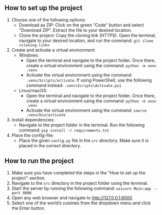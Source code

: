 ## How to set up the project

1. Choose one of the following options:
   - Download as ZIP: Click on the green "Code" button and select "Download ZIP". Extract the file to your desired location. 
   - Clone the project: Copy the cloning link (HTTPS). Open the terminal, navigate to your desired location, and run the command: ``git clone <cloning-link>``
2. Create and activate a virtual environment:
   - Windows:
      - Open the terminal and navigate to the project folder. Once there, create a virtual environment using the command: ``python -m venv .venv``
      - Activate the virtual environment using the command: ``.venv/Scripts/activate``. If using PowerShell, use the following command instead: ``.venv\Scripts\Activate.ps1``
   - Linux/macOS:
     - Open the terminal and navigate to the project folder. Once there, create a virtual environment using the command: ``python -m venv .venv``
     - Activate the virtual environment using the command: ``source .venv/bin/activate``
3. Install dependencies:
   - Navigate to the project folder in the terminal. Run the following command: ``pip install -r requirements.txt``
4. Place the config-file:
   - Place the given ``config.py`` file in the ``src`` directory. Make sure it is placed in the correct directory.

## How to run the project 

1. Make sure you have completed the steps in the "How to set up the project"-section.
2. Navigate to the ``src`` directory in the project folder using the terminal.
3. Start the server by running the following command: ``uvicorn Main:app --port 8000``
4. Open any web browser and navigate to http://127.0.0.1:8000.
5. Select one of the world’s cuisines from the dropdown menu and click the Enter button.